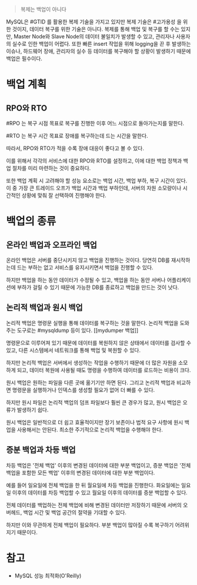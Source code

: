 > 복제는 백업이 아니다

MySQL은 #GTID 를 활용한 복제 기술을 가지고 있지만 복제 기술은 #고가용성 을 위한 것이지, 데이터 복구를 위한 기술은 아니다. 복제를 통해 백업 및 복구를 할 수는 있지만, Master Node와 Slave Node의 데이터 불일치가 발생할 수 있고, 관리자나 사용자의 실수로 인한 백업이 어렵다. 또한 빠른 insert 작업을 위해 logging을 끈 후 발생하는 이슈나, 하드웨어 장애, 관리자의 실수 등 데이터를 복구해야 할 상황이 발생하기 때문에 백업은 필수이다.

# 백업 계획
## RPO와 RTO
#RPO 는 복구 시점 목표로 복구를 진행한 이후 어느 시점으로 돌아가는지를 말한다.

#RTO 는 복구 시간 목표로 장애를 복구하는데 드는 시간을 말한다.

따라서, RPO와 RTO가 적을 수록 장애 대응이 좋다고 볼 수 있다.

이를 위해서 각각의 서비스에 대한 RPO와 RTO를 설정하고, 이에 대한 백업 정책과 백업 절차를 미리 마련하는 것이 중요하다.

또한 백업 계획 시 고려해야 할 성능 요소로는 백업 시간, 백업 부하, 복구 시간이 있다. 이 중 가장 큰 트레이드 오프가 백업 시간과 백업 부하인데, 서버의 자원 소모량이나 시간적인 상황에 맞춰 잘 선택하여 진행해야 한다.

# 백업의 종류
## 온라인 백업과 오프라인 백업
온라인 백업은 서버를 중단시키지 않고 백업을 진행하는 것이다. 당연히 DB를 재시작하는데 드는 부하는 없고 서비스를 유지시키면서 백업을 진행할 수 있다. 

하지만 백업을 하는 동안 데이터가 수정될 수 있고, 백업을 하는 동안 서버나 어플리케이션에 부하가 걸릴 수 있기 때문에 가능한 DB를 종료하고 백업을 만드는 것이 낫다.

## 논리적 백업과 원시 백업
논리적 백업은 명령문 실행을 통해 데이터를 복구하는 것을 말한다. 논리적 백업을 도와주는 도구로는 #mysqldump 등이 있다. [[mydumper 백업]]


명령문으로 이루어져 있기 때문에 데이터를 복원하지 않은 상태에서 데이터를 검사할 수 있고, 다른 시스템에서 네트워크를 통해 백업 및 복원할 수 있다.

하지만 논리적 백업은 서버에서 생성하는 작업을 수행하기 때문에 더 많은 자원을 소모하게 되고, 데이터 복원에 사용될 때도 명령을 수행하여 데이터를 로드하는 비용이 크다.

원시 백업은 원하는 파일을 다른 곳에 옮기기만 하면 된다. 그리고 논리적 백업과 비교하면 명령문을 실행하거나 인덱스를 생성할 필요가 없어 더 빠를 수 있다.

하지만 원시 파일은 논리적 백업의 덤프 파일보다 훨씬 큰 경우가 많고, 원시 백업은 오류가 발생하기 쉽다.

원시 백업은 일반적으로 더 쉽고 효율적이지만 장기 보존이나 법적 요구 사항에 원시 백업을 사용해서는 안된다. 최소한 주기적으로 논리적 백업을 수행해야 한다.

## 증분 백업과 차등 백업
차등 백업은 '전체 백업' 이후의 변경된 데이터에 대한 부분 백업이고, 증분 백업은 '전체 백업을 포함한 모든 백업' 이후의 변경된 데이터에 대한 부분 백업이다.

예를 들어 일요일에 전체 백업을 한 뒤 월요일에 차등 백업을 진행한다. 화요일에는 일요일 이후의 데이터를 차등 백업할 수 있고 월요일 이후의 데이터를 증분 백업할 수 있다.

전체 데이터를 백업하는 전체 백업에 비해 변경된 데이터만 저장하기 때문에 서버의 오버헤드, 백업 시간 및 백업 공간의 절약을 기대할 수 있다.

하지만 이와 무관하게 전체 백업이 필요하다. 부분 백업이 많아질 수록 복구하기 어려위지기 때문이다.

# 참고
- MySQL 성능 최적화(O'Reilly)